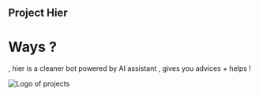 ## Project Hier 

# Ways ?
, hier is a cleaner bot powered by AI assistant , gives you advices + helps !

![Logo of projects](https://media.discordapp.net/attachments/1129448523293798470/1129559584793702550/Design_sans_titre_22.png) 
